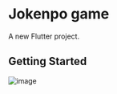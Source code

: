 # Jokenpo game

A new Flutter project.

## Getting Started

![image](https://github.com/Lowez/Flutter-Jokenpo/assets/91566814/bc56fe16-b38a-42c4-9104-6e0049c9e95c)

